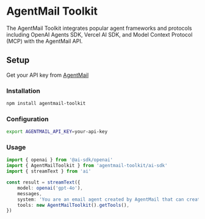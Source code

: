 # AgentMail Toolkit

The AgentMail Toolkit integrates popular agent frameworks and protocols including OpenAI Agents SDK, Vercel AI SDK, and Model Context Protocol (MCP) with the AgentMail API.

## Setup

Get your API key from [AgentMail](https://agentmail.to)

### Installation

```sh
npm install agentmail-toolkit
```

### Configuration

```sh
export AGENTMAIL_API_KEY=your-api-key
```

### Usage

```typescript
import { openai } from '@ai-sdk/openai'
import { AgentMailToolkit } from 'agentmail-toolkit/ai-sdk'
import { streamText } from 'ai'

const result = streamText({
    model: openai('gpt-4o'),
    messages,
    system: 'You are an email agent created by AgentMail that can create and manage inboxes as well as send and receive emails.',
    tools: new AgentMailToolkit().getTools(),
})
```
